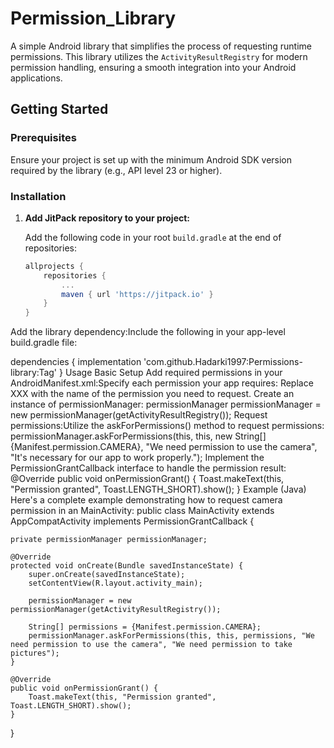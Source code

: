 # Permission_Library

A simple Android library that simplifies the process of requesting runtime permissions. This library utilizes the `ActivityResultRegistry` for modern permission handling, ensuring a smooth integration into your Android applications.

## Getting Started

### Prerequisites

Ensure your project is set up with the minimum Android SDK version required by the library (e.g., API level 23 or higher).

### Installation

1. **Add JitPack repository to your project:**

   Add the following code in your root `build.gradle` at the end of repositories:
   ```gradle
   allprojects {
       repositories {
           ...
           maven { url 'https://jitpack.io' }
       }
   }

Add the library dependency:Include the following in your app-level build.gradle file:

dependencies {
	        implementation 'com.github.Hadarki1997:Permissions-library:Tag'
	}
Usage
Basic Setup
Add required permissions in your AndroidManifest.xml:Specify each permission your app requires:
<uses-permission android:name="android.permission.XXX" />
Replace XXX with the name of the permission you need to request.
Create an instance of permissionManager:
permissionManager permissionManager = new permissionManager(getActivityResultRegistry());
Request permissions:Utilize the askForPermissions() method to request permissions:
permissionManager.askForPermissions(this, this, new String[]{Manifest.permission.CAMERA}, "We need permission to use the camera", "It's necessary for our app to work properly.");
Implement the PermissionGrantCallback interface to handle the permission result:
@Override
public void onPermissionGrant() {
    Toast.makeText(this, "Permission granted", Toast.LENGTH_SHORT).show();
}
Example (Java)
Here's a complete example demonstrating how to request camera permission in an MainActivity:
public class MainActivity extends AppCompatActivity implements PermissionGrantCallback {

    private permissionManager permissionManager;

    @Override
    protected void onCreate(Bundle savedInstanceState) {
        super.onCreate(savedInstanceState);
        setContentView(R.layout.activity_main);

        permissionManager = new permissionManager(getActivityResultRegistry());

        String[] permissions = {Manifest.permission.CAMERA};
        permissionManager.askForPermissions(this, this, permissions, "We need permission to use the camera", "We need permission to take pictures");
    }

    @Override
    public void onPermissionGrant() {
        Toast.makeText(this, "Permission granted", Toast.LENGTH_SHORT).show();
    }
}

















 
